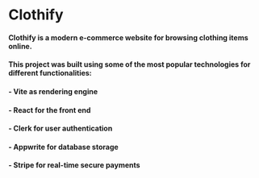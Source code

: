 # Clothify
#### Clothify is a modern e-commerce website for browsing clothing items online.
#### This project was built using some of the most popular technologies for different functionalities:
#### - Vite as rendering engine
#### - React for the front end
#### - Clerk for user authentication
#### - Appwrite for database storage
#### - Stripe for real-time  secure payments
